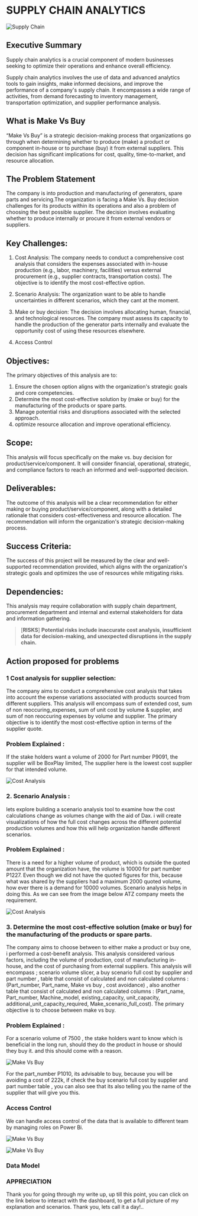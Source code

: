 # SUPPLY CHAIN ANALYTICS

![Supply Chain](supply.jpg)
## Executive Summary
Supply chain analytics is a crucial component of modern businesses seeking to optimize their operations and enhance overall efficiency.

Supply chain analytics involves the use of data and advanced analytics tools to gain insights, make informed decisions, and improve the performance of a company's supply chain. It encompasses a wide range of activities, from demand forecasting to inventory management, transportation optimization, and supplier performance analysis.

## What is Make Vs Buy
“Make Vs Buy” is a strategic decision-making process that organizations go through when determining whether to produce (make) a product or component in-house or to purchase (buy) it from external suppliers. This decision has significant implications for cost, quality, time-to-market, and resource allocation.

## The Problem Statement

The company is into production and manufacturing of generators, spare parts and servicing.The organization is facing a Make Vs. Buy decision challenges for its products within its operations and also a problem of choosing the best possible supplier. The decision involves evaluating whether to produce internally or procure it from external vendors or suppliers.


## Key Challenges:

1. Cost Analysis: The company needs to conduct a comprehensive cost analysis that considers the expenses associated with in-house production (e.g., labor, machinery, facilities) versus external procurement (e.g., supplier contracts, transportation costs). The objective is to identify the most cost-effective option.

1. Scenario Analysis: The organization want to be able to handle uncertainties in different scenarios, which they cant at the moment.

1. Make or buy decision: The decision involves allocating human, financial, and technological resources. The company must assess its capacity to handle the production of the generator parts internally and evaluate the opportunity cost of using these resources elsewhere.

1. Access Control



## Objectives:

The primary objectives of this analysis are to:

1. Ensure the chosen option aligns with the organization's strategic goals and core competencies.
1. Determine the most cost-effective solution by (make or buy) for the manufacturing of the products or spare parts.
1. Manage potential risks and disruptions associated with the selected approach.
1. optimize resource allocation and improve operational efficiency.


## Scope:
This analysis will focus specifically on the make vs. buy decision for product/service/component. It will consider financial, operational, strategic, and compliance factors to reach an informed and well-supported decision.

## Deliverables:
The outcome of this analysis will be a clear recommendation for either making or buying product/service/component, along with a detailed rationale that considers cost-effectiveness and resource allocation. The recommendation will inform the organization's strategic decision-making process.

## Success Criteria:
The success of this project will be measured by the clear and well-supported recommendation provided, which aligns with the organization's strategic goals and optimizes the use of resources while mitigating risks.

## Dependencies:
This analysis may require collaboration with supply chain department, procurement department and internal and external stakeholders for data and information gathering. 


> [**RISKS**]
> **Potential risks include inaccurate cost analysis, insufficient data for decision-making, and unexpected disruptions in the supply chain.**


## Action proposed for problems

### 1 Cost analysis for supplier selection:
The company aims to conduct a comprehensive cost analysis that takes into account the expense variations associated with products sourced from different suppliers. This analysis will encompass sum of extended cost, sum of non reoccuring_expenses, sum of unit cost by volume & supplier, and sum of non reoccuring expenses by volume and supplier. The primary objective is to identify the most cost-effective option in terms of the supplier quote. 

### Problem Explained :
If the stake holders want a volume of 2000 for Part number P9091, the supplier will be BoxPlay limited, The supplier here is the lowest cost supplier for that intended volume.



![Cost Analysis](cost_analysis.jpg)

### 2. Scenario Analysis :
lets explore building a scenario analysis tool to examine how the cost calculations change as volumes change with the aid of Dax. i will create visualizations of how the full cost changes across the different potential production volumes and how this will help organization handle different scenarios.



### Problem Explained  :
There is a need for a higher volume of product, which is outside the quoted amount that the organization have, the volume is 10000 for part number P1227. Even though we did not have the quoted figures for this, because what was shared by the suppliers had a maximum 2000 quoted volume, how ever there is a demand for 10000 volumes. Scenario analysis helps in doing this. As we can see from the image below ATZ company meets the requirement.

![Cost Analysis](Scenario_analysis.jpg)


### 3. Determine the most cost-effective solution (make or buy) for the manufacturing of the products or spare parts.

 The company aims to choose between to either make a product or buy one, i performed a cost-benefit analysis. This analysis considered various factors, including the volume of production, cost of manufacturing in-house, and the cost of purchasing from external suppliers. This analysis will encompass ; scenario volume slicer, a buy scenario full cost by supplier and part number , table that consist of calculated and non calculated columns : (Part_number, Part_name, Make vs buy , cost avoidance) , also another table that consist of calculated and non calculated columns : (Part_name, Part_number, Machine_model, existing_capacity, unit_capacity, additional_unit_capacity_required, Make_scenario_full_cost). The primary objective is to choose between make vs buy.
 

 ### Problem Explained  : 
 For a scenario volume of 7500 , the stake holders want to know which is beneficial in the long run, should they do the product in house or should they buy it. and this should come with a reason.

![Make Vs Buy](Make_vs_buy.jpg)


For the part_number P1010, its advisable to buy, because you will be avoiding a cost of 222k, if check the buy scenario full cost by supplier and part number table , you can also see that its also telling you the name of the supplier that will give you this.


### Access Control

We can handle access control of the data that is available to different team by managing roles on Power Bi.

![Make Vs Buy](manage_roles.jpg)

![Make Vs Buy](view_as.jpg)



### Data Model




### APPRECIATION

Thank you for going through my write up, up till this point, you can click on the link below to interact with the dashboard, to get a full picture of my explanation and scenarios. Thank you, lets call it a day!..


















